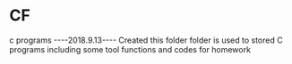 # CF
c programs
----2018.9.13----
Created this folder
	folder is used to stored C programs including some tool 
functions and codes for homework
